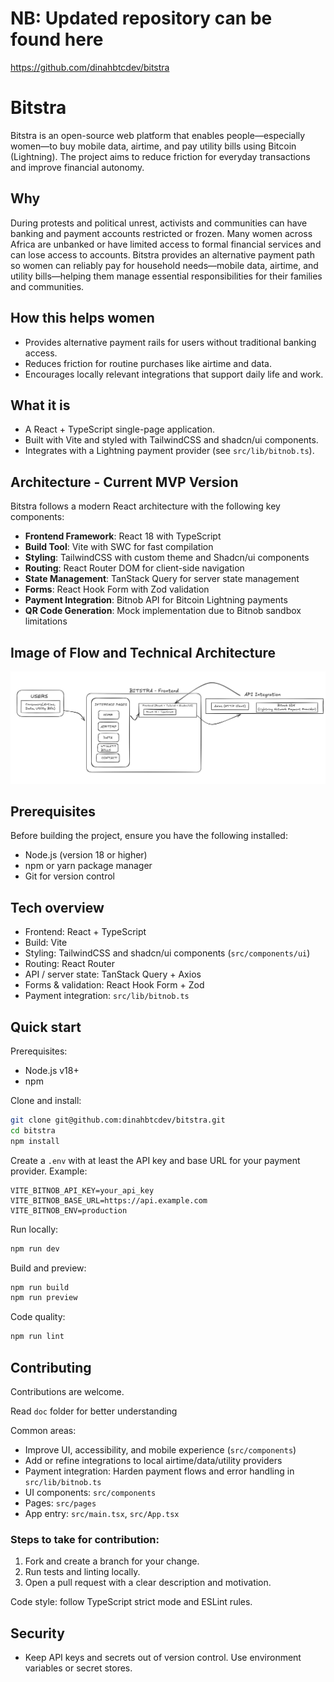 # NB: Updated repository can be found here 

https://github.com/dinahbtcdev/bitstra

# Bitstra

Bitstra is an open-source web platform that enables people—especially women—to buy mobile data, airtime, and pay utility bills using Bitcoin (Lightning). The project aims to reduce friction for everyday transactions and improve financial autonomy.

## Why

During protests and political unrest, activists and communities can have banking and payment accounts restricted or frozen. Many women across Africa are unbanked or have limited access to formal financial services and can lose access to accounts. Bitstra provides an alternative payment path so women can reliably pay for household needs—mobile data, airtime, and utility bills—helping them manage essential responsibilities for their families and communities.

## How this helps women

- Provides alternative payment rails for users without traditional banking access.
- Reduces friction for routine purchases like airtime and data.
- Encourages locally relevant integrations that support daily life and work.

## What it is

- A React + TypeScript single-page application.
- Built with Vite and styled with TailwindCSS and shadcn/ui components.
- Integrates with a Lightning payment provider (see `src/lib/bitnob.ts`).

## Architecture - Current MVP Version

Bitstra follows a modern React architecture with the following key components:

- **Frontend Framework**: React 18 with TypeScript
- **Build Tool**: Vite with SWC for fast compilation
- **Styling**: TailwindCSS with custom theme and Shadcn/ui components
- **Routing**: React Router DOM for client-side navigation
- **State Management**: TanStack Query for server state management
- **Forms**: React Hook Form with Zod validation
- **Payment Integration**: Bitnob API for Bitcoin Lightning payments
- **QR Code Generation**: Mock implementation due to Bitnob sandbox limitations

## Image of Flow and Technical Architecture


![alt text](docs/mvp-techical-architecture.png)

## Prerequisites

Before building the project, ensure you have the following installed:

- Node.js (version 18 or higher)
- npm or yarn package manager
- Git for version control

## Tech overview

- Frontend: React + TypeScript
- Build: Vite
- Styling: TailwindCSS and shadcn/ui components (`src/components/ui`)
- Routing: React Router
- API / server state: TanStack Query + Axios
- Forms & validation: React Hook Form + Zod
- Payment integration: `src/lib/bitnob.ts`

## Quick start

Prerequisites:

- Node.js v18+
- npm

Clone and install:

```bash
git clone git@github.com:dinahbtcdev/bitstra.git
cd bitstra
npm install
```

Create a `.env` with at least the API key and base URL for your payment provider. Example:

```env
VITE_BITNOB_API_KEY=your_api_key
VITE_BITNOB_BASE_URL=https://api.example.com
VITE_BITNOB_ENV=production
```

Run locally:

```bash
npm run dev
```

Build and preview:

```bash
npm run build
npm run preview
```

Code quality:

```bash
npm run lint
```

## Contributing

Contributions are welcome. 

Read `doc` folder for better understanding

Common areas:
- Improve UI, accessibility, and mobile experience (`src/components`)
- Add or refine integrations to local airtime/data/utility providers
- Payment integration: Harden payment flows and error handling in `src/lib/bitnob.ts`
- UI components: `src/components`
- Pages: `src/pages`
- App entry: `src/main.tsx`, `src/App.tsx`

### Steps to take for contribution: 

1. Fork and create a branch for your change.
2. Run tests and linting locally.
3. Open a pull request with a clear description and motivation.

Code style: follow TypeScript strict mode and ESLint rules.

## Security

- Keep API keys and secrets out of version control. Use environment variables or secret stores.
